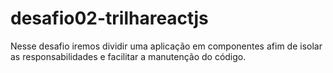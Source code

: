 # desafio02-trilhareactjs
Nesse desafio iremos dividir uma aplicação em componentes afim de isolar as responsabilidades e facilitar a manutenção do código.
